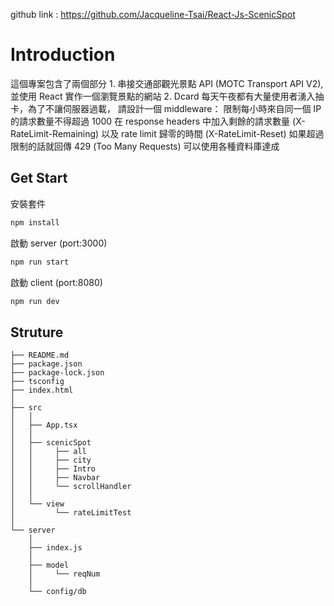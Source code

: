 
github link : https://github.com/Jacqueline-Tsai/React-Js-ScenicSpot

# Introduction

這個專案包含了兩個部分
1. 
	串接交通部觀光景點 API (MOTC Transport API V2),並使用 React 實作一個瀏覽景點的網站
2.
	Dcard 每天午夜都有大量使用者湧入抽卡，為了不讓伺服器過載，
	請設計一個 middleware：
	限制每小時來自同一個 IP 的請求數量不得超過 1000
	在 response headers 中加入剩餘的請求數量 (X-RateLimit-Remaining) 以及 rate limit 歸零的時間 (X-RateLimit-Reset)
	如果超過限制的話就回傳 429 (Too Many Requests)
	可以使用各種資料庫達成

## Get Start

安裝套件

```sh
npm install
```

啟動 server (port:3000)

```sh
npm run start
```
啟動 client (port:8080)

```sh
npm run dev
```

## Struture

```
├── README.md                            
├── package.json 
├── package-lock.json
├── tsconfig
├── index.html
│
├── src
│   │
│   ├── App.tsx
│   │
│   ├── scenicSpot
│   │     ├── all
│   │     ├── city
│   │     ├── Intro
│   │     ├── Navbar	
│   │     └── scrollHandler
│   │
│   └── view
│         └── rateLimitTest
│
└── server
    │
    ├── index.js
    │
    ├── model
    │     └── reqNum
    │
    └── config/db
 



